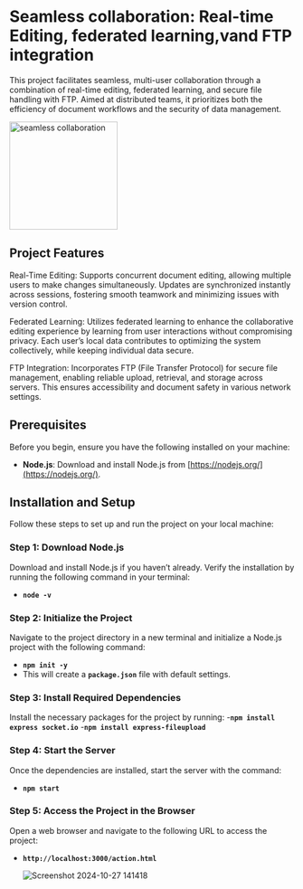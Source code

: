 # Seamless collaboration: Real-time Editing, federated learning,vand FTP integration
This project facilitates seamless, multi-user collaboration through a combination of real-time editing, federated learning, and secure file handling with FTP. Aimed at distributed teams, it prioritizes both the efficiency of document workflows and the security of data management.

<img width="191" alt="seamless collaboration" src="https://github.com/user-attachments/assets/8d1f5758-2746-42e9-a838-b09c63cf0ba7">




## Project Features
Real-Time Editing: Supports concurrent document editing, allowing multiple users to make changes simultaneously. Updates are synchronized instantly across sessions, fostering smooth teamwork and minimizing issues with version control.

Federated Learning: Utilizes federated learning to enhance the collaborative editing experience by learning from user interactions without compromising privacy. Each user’s local data contributes to optimizing the system collectively, while keeping individual data secure.

FTP Integration: Incorporates FTP (File Transfer Protocol) for secure file management, enabling reliable upload, retrieval, and storage across servers. This ensures accessibility and document safety in various network settings.

## Prerequisites

Before you begin, ensure you have the following installed on your machine:

- **Node.js**: Download and install Node.js from [https://nodejs.org/](https://nodejs.org/).

## Installation and Setup

Follow these steps to set up and run the project on your local machine:

### Step 1: Download Node.js

Download and install Node.js if you haven’t already. Verify the installation by running the following command in your terminal:
- **`node -v`**

### Step 2: Initialize the Project
Navigate to the project directory in a new terminal and initialize a Node.js project with the following command:
- **`npm init -y`**
- This will create a **`package.json`** file with default settings.
  
### Step 3: Install Required Dependencies
Install the necessary packages for the project by running:
-**`npm install express socket.io`**
-**`npm install express-fileupload`**

### Step 4: Start the Server
Once the dependencies are installed, start the server with the command:
- **`npm start`**

### Step 5: Access the Project in the Browser
Open a web browser and navigate to the following URL to access the project:
- **`http://localhost:3000/action.html`**

  ![Screenshot 2024-10-27 141418](https://github.com/user-attachments/assets/aeb53d2e-3408-4161-917f-0b286653d798)

  

